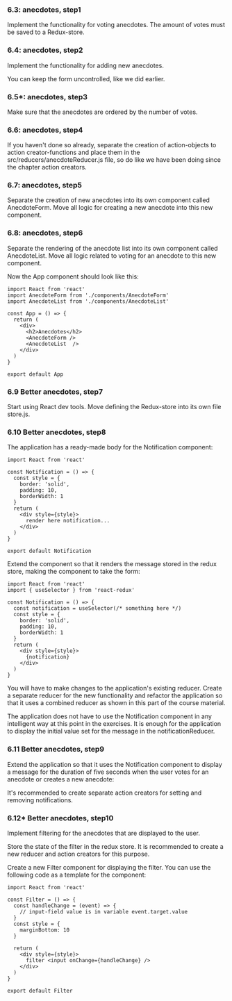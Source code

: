 ### 6.3: anecdotes, step1

Implement the functionality for voting anecdotes. The amount of votes must be saved to a Redux-store.

### 6.4: anecdotes, step2

Implement the functionality for adding new anecdotes.

You can keep the form uncontrolled, like we did earlier.

### 6.5\*: anecdotes, step3

Make sure that the anecdotes are ordered by the number of votes.

### 6.6: anecdotes, step4

If you haven't done so already, separate the creation of action-objects to action creator-functions and place them in the src/reducers/anecdoteReducer.js file, so do like we have been doing since the chapter action creators.

### 6.7: anecdotes, step5

Separate the creation of new anecdotes into its own component called AnecdoteForm. Move all logic for creating a new anecdote into this new component.

### 6.8: anecdotes, step6

Separate the rendering of the anecdote list into its own component called AnecdoteList. Move all logic related to voting for an anecdote to this new component.

Now the App component should look like this:

```
import React from 'react'
import AnecdoteForm from './components/AnecdoteForm'
import AnecdoteList from './components/AnecdoteList'

const App = () => {
  return (
    <div>
      <h2>Anecdotes</h2>
      <AnecdoteForm />
      <AnecdoteList  />
    </div>
  )
}

export default App
```

### 6.9 Better anecdotes, step7

Start using React dev tools. Move defining the Redux-store into its own file store.js.

### 6.10 Better anecdotes, step8

The application has a ready-made body for the Notification component:

```
import React from 'react'

const Notification = () => {
  const style = {
    border: 'solid',
    padding: 10,
    borderWidth: 1
  }
  return (
    <div style={style}>
      render here notification...
    </div>
  )
}

export default Notification
```

Extend the component so that it renders the message stored in the redux store, making the component to take the form:

```
import React from 'react'
import { useSelector } from 'react-redux'

const Notification = () => {
  const notification = useSelector(/* something here */)
  const style = {
    border: 'solid',
    padding: 10,
    borderWidth: 1
  }
  return (
    <div style={style}>
      {notification}
    </div>
  )
}
```

You will have to make changes to the application's existing reducer. Create a separate reducer for the new functionality and refactor the application so that it uses a combined reducer as shown in this part of the course material.

The application does not have to use the Notification component in any intelligent way at this point in the exercises. It is enough for the application to display the initial value set for the message in the notificationReducer.

### 6.11 Better anecdotes, step9

Extend the application so that it uses the Notification component to display a message for the duration of five seconds when the user votes for an anecdote or creates a new anecdote:

It's recommended to create separate action creators for setting and removing notifications.

### 6.12\* Better anecdotes, step10

Implement filtering for the anecdotes that are displayed to the user.

Store the state of the filter in the redux store. It is recommended to create a new reducer and action creators for this purpose.

Create a new Filter component for displaying the filter. You can use the following code as a template for the component:

```
import React from 'react'

const Filter = () => {
  const handleChange = (event) => {
    // input-field value is in variable event.target.value
  }
  const style = {
    marginBottom: 10
  }

  return (
    <div style={style}>
      filter <input onChange={handleChange} />
    </div>
  )
}

export default Filter
```
